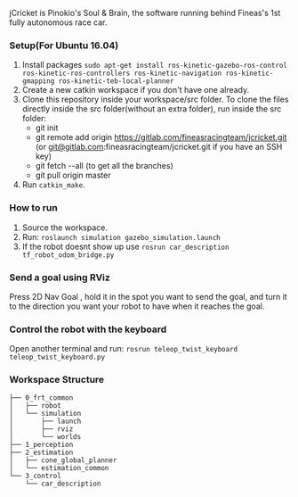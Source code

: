 
jCricket is Pinokio's Soul & Brain, the software running behind Fineas's 1st fully autonomous race car.

### Setup(For Ubuntu 16.04)
1. Install packages `sudo apt-get install ros-kinetic-gazebo-ros-control ros-kinetic-ros-controllers ros-kinetic-navigation ros-kinetic-gmapping ros-kinetic-teb-local-planner`
2. Create a new catkin workspace if you don't have one already.
3. Clone this repository inside your workspace/src folder.
   To clone the files directly inside the src folder(without an extra folder), run inside the src folder:
    - git init
    - git remote add origin https://gitlab.com/fineasracingteam/jcricket.git (or git@gitlab.com:fineasracingteam/jcricket.git if you have an SSH key)
    - git fetch --all (to get all the branches)
    - git pull origin master 
4. Run `catkin_make`.

### How to run
1. Source the workspace.
2. Run: `roslaunch simulation gazebo_simulation.launch`
3. If the robot doesnt show up use `rosrun car_description tf_robot_odom_bridge.py`

### Send a goal using RViz
Press 2D Nav Goal , hold it in the spot you want to send the goal, and turn it to the direction you want your robot to have when it reaches the goal.

### Control the robot with the keyboard
Open another terminal and run: `rosrun teleop_twist_keyboard teleop_twist_keyboard.py`

### Workspace Structure
    ├── 0_frt_common
    │   ├── robot
    │   └── simulation
    │       ├── launch
    │       ├── rviz
    │       └── worlds
    ├── 1_perception
    ├── 2_estimation
    │   ├── cone_global_planner
    │   └── estimation_common
    └── 3_control
        └── car_description

